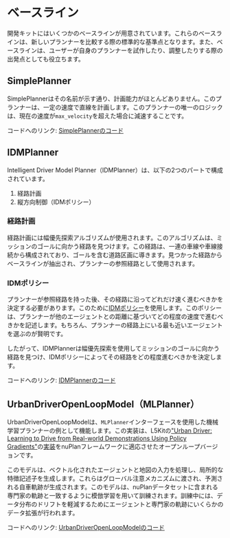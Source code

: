 # ベースライン

開発キットにはいくつかのベースラインが用意されています。これらのベースラインは、新しいプランナーを比較する際の標準的な基準点となります。また、ベースラインは、ユーザーが自身のプランナーを試作したり、調整したりする際の出発点としても役立ちます。

## SimplePlanner

SimplePlannerはその名前が示す通り、計画能力がほとんどありません。このプランナーは、一定の速度で直線を計画します。このプランナーの唯一のロジックは、現在の速度が`max_velocity`を超えた場合に減速することです。

コードへのリンク: [SimplePlannerのコード](https://github.com/motional/nuplan-devkit/blob/master/nuplan/planning/simulation/planner/simple_planner.py)

## IDMPlanner

Intelligent Driver Model Planner（IDMPlanner）は、以下の2つのパートで構成されています。

1. 経路計画
2. 縦方向制御（IDMポリシー）

### 経路計画

経路計画には幅優先探索アルゴリズムが使用されます。このアルゴリズムは、ミッションのゴールに向かう経路を見つけます。この経路は、一連の車線や車線接続から構成されており、ゴールを含む道路区画に導きます。見つかった経路からベースラインが抽出され、プランナーの参照経路として使用されます。

### IDMポリシー

プランナーが参照経路を持った後、その経路に沿ってどれだけ速く進むべきかを決定する必要があります。このために[IDMポリシー](https://en.wikipedia.org/wiki/Intelligent_driver_model)を使用します。このポリシーは、プランナーが他のエージェントとの距離に基づいてどの程度の速度で進むべきかを記述します。もちろん、プランナーの経路上にいる最も近いエージェントを選ぶのが賢明です。

したがって、IDMPlannerは幅優先探索を使用してミッションのゴールに向かう経路を見つけ、IDMポリシーによってその経路をどの程度進むべきかを決定します。

コードへのリンク: [IDMPlannerのコード](https://github.com/motional/nuplan-devkit/blob/master/nuplan/planning/simulation/planner/idm_planner.py)

## UrbanDriverOpenLoopModel（MLPlanner）

UrbanDriverOpenLoopModelは、`MLPlanner`インターフェースを使用した機械学習プランナーの例として機能します。この実装は、L5Kitの["Urban Driver: Learning to Drive from Real-world Demonstrations Using Policy Gradients"](https://woven-planet.github.io/l5kit/urban_driver.html)の[実装](https://github.com/woven-planet/l5kit/blob/master/l5kit/l5kit/planning/vectorized/open_loop_model.py)をnuPlanフレームワークに適応させたオープンループバージョンです。

このモデルは、ベクトル化されたエージェントと地図の入力を処理し、局所的な特徴記述子を生成します。これらはグローバル注意メカニズムに渡され、予測される自車軌跡が生成されます。このモデルは、nuPlanデータセットに含まれる専門家の軌跡と一致するように模倣学習を用いて訓練されます。訓練中には、データ分布のドリフトを軽減するためにエージェントと専門家の軌跡にいくらかのデータ拡張が行われます。

コードへのリンク: [UrbanDriverOpenLoopModelのコード](https://github.com/motional/nuplan-devkit/blob/master/nuplan/planning/training/modeling/models/urban_driver_open_loop_model.py)
